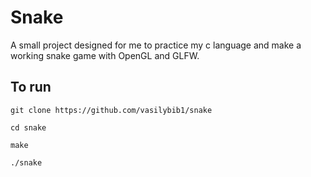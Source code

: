 # Snake

A small project designed for me to practice my c language and make a working snake game with OpenGL and GLFW. 

## To run 

```
git clone https://github.com/vasilybib1/snake
```
```
cd snake
```
```
make
```
```
./snake
```
